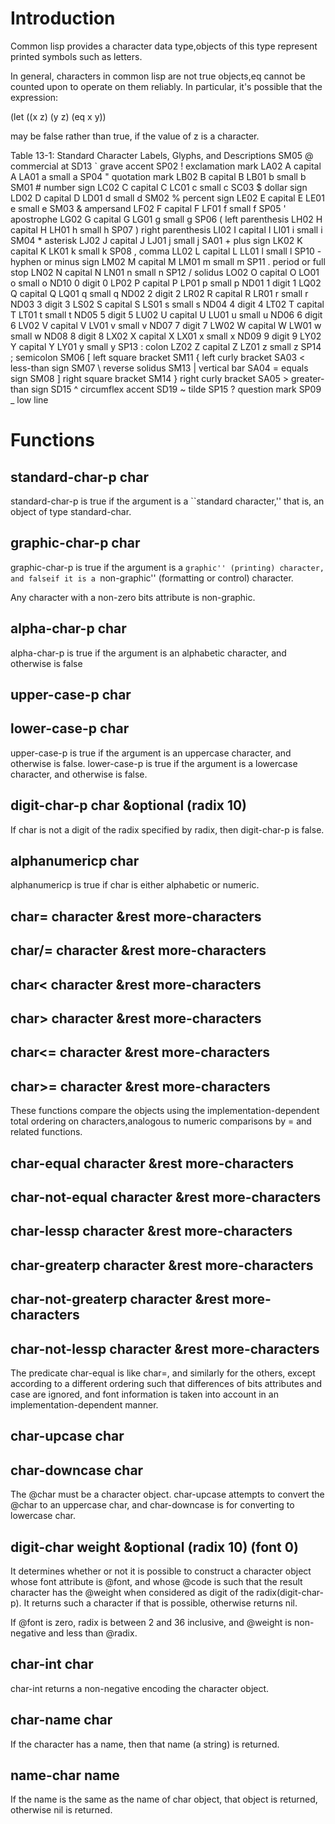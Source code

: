 
# Introduction

Common lisp provides a character data type,objects of this type represent printed
symbols such as letters.

In general, characters in common lisp are not true objects,eq cannot be counted
upon to operate on them reliably.
In particular, it's possible that the expression:

(let ((x z) (y z) (eq x y))

may be false rather than true, if the value of z is a character.

>
 Table 13-1: Standard Character Labels, Glyphs, and Descriptions
                            SM05 @ commercial at        SD13 ` grave accent 
SP02 ! exclamation mark     LA02 A capital A            LA01 a small a 
SP04 " quotation mark       LB02 B capital B            LB01 b small b 
SM01 # number sign          LC02 C capital C            LC01 c small c 
SC03 $ dollar sign          LD02 D capital D            LD01 d small d 
SM02 % percent sign         LE02 E capital E            LE01 e small e 
SM03 & ampersand            LF02 F capital F            LF01 f small f 
SP05 ' apostrophe           LG02 G capital G            LG01 g small g 
SP06 ( left parenthesis     LH02 H capital H            LH01 h small h 
SP07 ) right parenthesis    LI02 I capital I            LI01 i small i 
SM04 * asterisk             LJ02 J capital J            LJ01 j small j 
SA01 + plus sign            LK02 K capital K            LK01 k small k 
SP08 , comma                LL02 L capital L            LL01 l small l 
SP10 - hyphen or minus sign LM02 M capital M            LM01 m small m 
SP11 . period or full stop  LN02 N capital N            LN01 n small n 
SP12 / solidus              LO02 O capital O            LO01 o small o 
ND10 0 digit 0              LP02 P capital P            LP01 p small p 
ND01 1 digit 1              LQ02 Q capital Q            LQ01 q small q 
ND02 2 digit 2              LR02 R capital R            LR01 r small r 
ND03 3 digit 3              LS02 S capital S            LS01 s small s 
ND04 4 digit 4              LT02 T capital T            LT01 t small t 
ND05 5 digit 5              LU02 U capital U            LU01 u small u 
ND06 6 digit 6              LV02 V capital V            LV01 v small v 
ND07 7 digit 7              LW02 W capital W            LW01 w small w 
ND08 8 digit 8              LX02 X capital X            LX01 x small x 
ND09 9 digit 9              LY02 Y capital Y            LY01 y small y 
SP13 : colon                LZ02 Z capital Z            LZ01 z small z 
SP14 ; semicolon            SM06 [ left square bracket  SM11 { left curly bracket 
SA03 < less-than sign       SM07 \ reverse solidus      SM13 | vertical bar 
SA04 = equals sign          SM08 ] right square bracket SM14 } right curly bracket 
SA05 > greater-than sign    SD15 ^ circumflex accent    SD19 ~ tilde 
SP15 ? question mark        SP09 _ low line        


# Functions

## standard-char-p char

standard-char-p is true if the argument is a ``standard character,'' that is, an object
of type standard-char.

## graphic-char-p char

graphic-char-p is true if the argument is a ``graphic'' (printing) character, and falseif it is a ``non-graphic'' (formatting or control) character. 

Any character with a non-zero bits attribute is non-graphic.

## alpha-char-p char

alpha-char-p is true if the argument is an alphabetic character, and otherwise is false

## upper-case-p char
## lower-case-p char

upper-case-p is true if the argument is an uppercase character, and otherwise is false.
lower-case-p is true if the argument is a lowercase character, and otherwise is false.

## digit-char-p char &optional (radix 10)

If char is not a digit of the radix specified by radix, then digit-char-p is false.

## alphanumericp char

alphanumericp is true if char is either alphabetic or numeric.

## char= character &rest more-characters 
## char/= character &rest more-characters 
## char< character &rest more-characters 
## char> character &rest more-characters 
## char<= character &rest more-characters 
## char>= character &rest more-characters

These functions compare the objects using the implementation-dependent total ordering
on characters,analogous to numeric comparisons by = and related functions.

## char-equal character &rest more-characters 
## char-not-equal character &rest more-characters 
## char-lessp character &rest more-characters 
## char-greaterp character &rest more-characters 
## char-not-greaterp character &rest more-characters 
## char-not-lessp character &rest more-characters


The predicate char-equal is like char=, and similarly for the others, except according 
to a different ordering such that differences of bits attributes and case are ignored, 
and font information is taken into account in an implementation-dependent manner. 


## char-upcase char
## char-downcase char

The @char must be a character object.
char-upcase attempts to convert the @char to an uppercase char, and char-downcase is
for converting to lowercase char.


## digit-char weight &optional (radix 10) (font 0)

It determines whether or not it is possible to construct a character object whose
font attribute is @font, and whose @code is such that the result character has the 
@weight when considered as digit of the radix(digit-char-p).
It returns such a character if that is possible, otherwise returns nil.

If @font is zero, radix is between 2 and 36 inclusive, and @weight is non-negative and
less than @radix.


## char-int char

char-int returns a non-negative encoding the character object.


## char-name char

If the character has a name, then that name (a string) is returned.


## name-char name

If the name is the same as the name of char object, that object is returned,
otherwise nil is returned.


